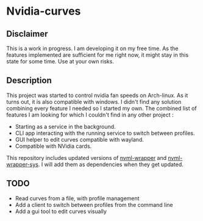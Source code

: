 # Nvidia-curves

## Disclaimer

This is a work in progress. I am developing it on my free time. As the features implemented are sufficient for me right now, it might stay in this state for some time.
Use at your own risks.

## Description

This project was started to control nvidia fan speeds on Arch-linux. As it turns out, it is also compatible with windows.
I didn't find any solution combining every feature I needed so I started my own.
The combined list of features I am looking for which I couldn't find in any other project :
- Starting as a service in the background.
- CLI app interacting with the running service to switch between profiles.
- GUI helper to edit curves compatible with wayland.
- Compatible with NVidia cards.

This repository includes updated versions of [nvml-wrapper](https://crates.io/crates/nvml-wrapper) and [nvml-wrapper-sys](https://crates.io/crates/nvml-wrapper-sys). I will add them as dependencies when they get updated.

## TODO

- Read curves from a file, with profile management
- Add a client to switch between profiles from the command line
- Add a gui tool to edit curves visually
